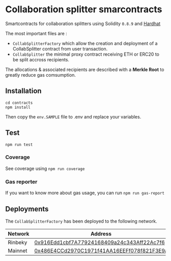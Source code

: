 # Collaboration splitter smarcontracts

Smartcontracts for collaboration splitters using Solidity `0.8.9` and [Hardhat](https://hardhat.org/)

The most important files are :

-   `CollabSplitterFactory` which allow the creation and deployment of a CollabSplitter contract from user transaction.
-   `CollabSplitter` the minimal proxy contract receiving ETH or ERC20 to be split accross recipients.

The allocations & associated recipients are described with a **Merkle Root** to greatly reduce gas comsumption.

## Installation

```
cd contracts
npm install
```

Then copy the `env.SAMPLE` file to .env and replace your variables.

## Test

`npm run test`

### Coverage

See coverage using `npm run coverage`

### Gas reporter

If you want to know more about gas usage, you can run `npm run gas-report`

## Deployments

The `CollabSplitterFactory` has been deployed to the following network.

| Network | Address                                                                                                                       |
| ------- | ----------------------------------------------------------------------------------------------------------------------------- |
| Rinbeky | [0x916Edd1cbf7A77924168409a24c343Aff22Ac7f6](https://rinkeby.etherscan.io/address/0x916Edd1cbf7A77924168409a24c343Aff22Ac7f6) |
| Mainnet | [0x486E4CCd2970C1971f41AA16EEFf078f821F3E9a](https://etherscan.io/address/0x486e4ccd2970c1971f41aa16eeff078f821f3e9a)         |
